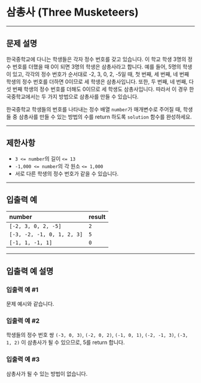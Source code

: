 # 삼총사 (Three Musketeers)

---

## 문제 설명

한국중학교에 다니는 학생들은 각자 정수 번호를 갖고 있습니다. 이 학교 학생 3명의 정수 번호를 더했을 때 0이 되면 3명의 학생은 삼총사라고 합니다. 예를 들어, 5명의 학생이 있고, 각각의 정수 번호가 순서대로 -2, 3, 0, 2, -5일 때, 첫 번째, 세 번째, 네 번째 학생의 정수 번호를 더하면 0이므로 세 학생은 삼총사입니다. 또한, 두 번째, 네 번째, 다섯 번째 학생의 정수 번호를 더해도 0이므로 세 학생도 삼총사입니다. 따라서 이 경우 한국중학교에서는 두 가지 방법으로 삼총사를 만들 수 있습니다.

한국중학교 학생들의 번호를 나타내는 정수 배열 `number`가 매개변수로 주어질 때, 학생들 중 삼총사를 만들 수 있는 방법의 수를 return 하도록 `solution` 함수를 완성하세요.

---

## 제한사항

* `3 <= number`의 길이 `<= 13`
* `-1,000 <= number`의 각 원소 `<= 1,000`
* 서로 다른 학생의 정수 번호가 같을 수 있습니다.

---

## 입출력 예

| number                 | result |
| :--------------------- | :----- |
| `[-2, 3, 0, 2, -5]`    | `2`    |
| `[-3, -2, -1, 0, 1, 2, 3]` | `5`    |
| `[-1, 1, -1, 1]`       | `0`    |

---

## 입출력 예 설명

### 입출력 예 #1

문제 예시와 같습니다.

### 입출력 예 #2

학생들의 정수 번호 쌍 `(-3, 0, 3)`, `(-2, 0, 2)`, `(-1, 0, 1)`, `(-2, -1, 3)`, `(-3, 1, 2)` 이 삼총사가 될 수 있으므로, 5를 return 합니다.

### 입출력 예 #3

삼총사가 될 수 있는 방법이 없습니다.
